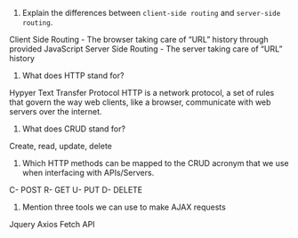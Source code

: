1.  Explain the differences between `client-side routing` and `server-side routing`.

Client Side Routing - The browser taking care of “URL” history through provided JavaScript
Server Side Routing - The server taking care of “URL” history

1.  What does HTTP stand for?

Hypyer Text Transfer Protocol
HTTP is a network protocol, a set of rules that govern the way web clients, like a browser, communicate with web servers over the internet.

1.  What does CRUD stand for?

Create, read, update, delete

1.  Which HTTP methods can be mapped to the CRUD acronym that we use when interfacing with APIs/Servers.

C- POST
R- GET
U- PUT
D- DELETE

1.  Mention three tools we can use to make AJAX requests

Jquery
Axios
Fetch API
